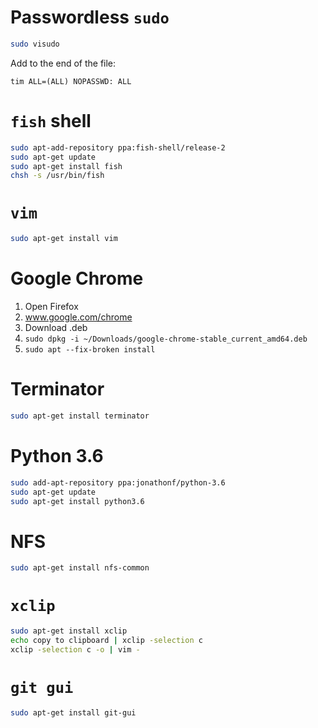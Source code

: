 # Passwordless `sudo`
```bash
sudo visudo
```
Add to the end of the file:
```
tim ALL=(ALL) NOPASSWD: ALL
```

# `fish` shell
```bash
sudo apt-add-repository ppa:fish-shell/release-2
sudo apt-get update
sudo apt-get install fish
chsh -s /usr/bin/fish
```

# `vim`
```bash
sudo apt-get install vim
```

# Google Chrome
1. Open Firefox
2. www.google.com/chrome
3. Download .deb
4. `sudo dpkg -i ~/Downloads/google-chrome-stable_current_amd64.deb`
5. `sudo apt --fix-broken install`

# Terminator
```bash
sudo apt-get install terminator
```

# Python 3.6
```bash
sudo add-apt-repository ppa:jonathonf/python-3.6
sudo apt-get update
sudo apt-get install python3.6
```

# NFS
```bash
sudo apt-get install nfs-common
```

# `xclip`
```bash
sudo apt-get install xclip
echo copy to clipboard | xclip -selection c
xclip -selection c -o | vim -
```

# `git gui`
```bash
sudo apt-get install git-gui
```
